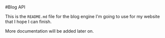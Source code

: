 #Blog API

This is the `README.md` file for the blog engine I'm going to use for my website that I hope I can finish.

More documentation will be added later on.